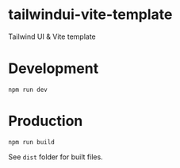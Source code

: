# tailwindui-vite-template
Tailwind UI &amp; Vite template

# Development

`npm run dev`

# Production

`npm run build`

See `dist` folder for built files.